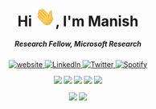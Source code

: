 <h1 align="center" style="margin:0px">Hi <img src="https://raw.githubusercontent.com/ABSphreak/ABSphreak/master/gifs/Hi.gif" width="40px" />, I'm Manish</h1>
<h5 align="center"> Research Fellow, Microsoft Research</h5>
<p align="center">
  <a href="https://manishshettym.github.io"> <img alt="website" src="https://img.shields.io/badge/GitHub-181717.svg?style=for-the-badge&logo=GitHub&logoColor=white" /> </a>
  <a href="https://www.linkedin.com/in/manishshettym/"> <img alt="LinkedIn" src="https://img.shields.io/badge/LinkedIn-0A66C2.svg?style=for-the-badge&logo=LinkedIn&logoColor=white" /> </a>
  <a href="https://twitter.com/manishshettym"> <img alt="Twitter" src="https://img.shields.io/badge/Twitter-1DA1F2.svg?style=for-the-badge&logo=Twitter&logoColor=white" /> </a>
  <a href="https://open.spotify.com/user/llkymb8x41n0iiuer3jgl4o6v"> <img alt="Spotify" src="https://img.shields.io/badge/Spotify-1ED760.svg?style=for-the-badge&logo=Spotify&logoColor=white" /> </a>
</p>
<!-- <p align="center">
  🔭 𝚁𝚎𝚜𝚎𝚊𝚛𝚌𝚑 𝚒𝚗 𝙽𝙻𝙿, 𝙼𝙻, 𝚊𝚗𝚍 𝚂𝚘𝚏𝚝𝚠𝚊𝚛𝚎 𝙴𝚗𝚐𝚒𝚗𝚎𝚎𝚛𝚒𝚗𝚐 @ <a href="𝚑𝚝𝚝𝚙𝚜://𝚠𝚠𝚠.𝚖𝚒𝚌𝚛𝚘𝚜𝚘𝚏𝚝.𝚌𝚘𝚖/𝚎𝚗-𝚞𝚜/𝚛𝚎𝚜𝚎𝚊𝚛𝚌𝚑/𝚕𝚊𝚋/𝚖𝚒𝚌𝚛𝚘𝚜𝚘𝚏𝚝-𝚛𝚎𝚜𝚎𝚊𝚛𝚌𝚑-𝚒𝚗𝚍𝚒𝚊/">𝙼𝚒𝚌𝚛𝚘𝚜𝚘𝚏𝚝 𝚁𝚎𝚜𝚎𝚊𝚛𝚌𝚑, 𝙸𝚗𝚍𝚒𝚊</a>
</p> -->
<p align="center">
<!--   <code>Knowledge Representation</code> | <code>Information Extraction</code>| <code>NLProc</code> | <code>Machine Learning</code> | <code>Software Engineering</code> -->  
  <img src="https://img.shields.io/badge/Knowledge%20Representation%20-brightgreen"/>
  <img src="https://img.shields.io/badge/Information%20Extraction%20-blueviolet"/>
  <img src="https://img.shields.io/badge/NLProc%20-blue"/>
  <img src="https://img.shields.io/badge/Machine%20Learning%20-orange"/>
  <img src="https://img.shields.io/badge/Software%20Engineering%20-9cf"/>
</p>

<p align="center">
  <img src ="https://github-readme-stats.vercel.app/api?username=manishshettym&show_icons=true&count_private=true&theme=darcula&hide_border=true&hide=issues,contribs&include_all_commits=true&bg_color=00000000">
  <img src ="https://github-readme-stats.vercel.app/api/top-langs/?username=manishshettym&layout=compact&hide_border=true&theme=darcula&bg_color=00000000&langs_count=6&hide=java,tex,html,css,php">
</p>
